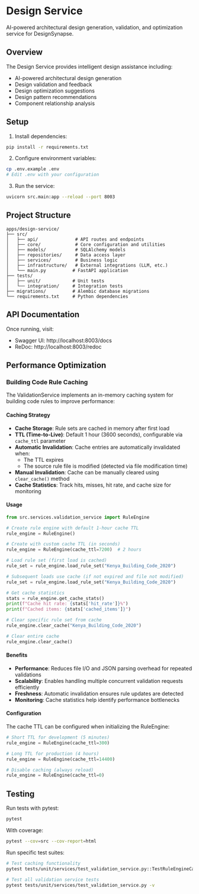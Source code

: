 # Design Service

AI-powered architectural design generation, validation, and optimization service for DesignSynapse.

## Overview

The Design Service provides intelligent design assistance including:
- AI-powered architectural design generation
- Design validation and feedback
- Design optimization suggestions
- Design pattern recommendations
- Component relationship analysis

## Setup

1. Install dependencies:
```bash
pip install -r requirements.txt
```

2. Configure environment variables:
```bash
cp .env.example .env
# Edit .env with your configuration
```

3. Run the service:
```bash
uvicorn src.main:app --reload --port 8003
```

## Project Structure

```
apps/design-service/
├── src/
│   ├── api/              # API routes and endpoints
│   ├── core/             # Core configuration and utilities
│   ├── models/           # SQLAlchemy models
│   ├── repositories/     # Data access layer
│   ├── services/         # Business logic
│   ├── infrastructure/   # External integrations (LLM, etc.)
│   └── main.py          # FastAPI application
├── tests/
│   ├── unit/            # Unit tests
│   └── integration/     # Integration tests
├── migrations/          # Alembic database migrations
└── requirements.txt     # Python dependencies
```

## API Documentation

Once running, visit:
- Swagger UI: http://localhost:8003/docs
- ReDoc: http://localhost:8003/redoc

## Performance Optimization

### Building Code Rule Caching

The ValidationService implements an in-memory caching system for building code rules to improve performance:

#### Caching Strategy

- **Cache Storage**: Rule sets are cached in memory after first load
- **TTL (Time-to-Live)**: Default 1 hour (3600 seconds), configurable via `cache_ttl` parameter
- **Automatic Invalidation**: Cache entries are automatically invalidated when:
  - The TTL expires
  - The source rule file is modified (detected via file modification time)
- **Manual Invalidation**: Cache can be manually cleared using `clear_cache()` method
- **Cache Statistics**: Track hits, misses, hit rate, and cache size for monitoring

#### Usage

```python
from src.services.validation_service import RuleEngine

# Create rule engine with default 1-hour cache TTL
rule_engine = RuleEngine()

# Create with custom cache TTL (in seconds)
rule_engine = RuleEngine(cache_ttl=7200)  # 2 hours

# Load rule set (first load is cached)
rule_set = rule_engine.load_rule_set("Kenya_Building_Code_2020")

# Subsequent loads use cache (if not expired and file not modified)
rule_set = rule_engine.load_rule_set("Kenya_Building_Code_2020")

# Get cache statistics
stats = rule_engine.get_cache_stats()
print(f"Cache hit rate: {stats['hit_rate']}%")
print(f"Cached items: {stats['cached_items']}")

# Clear specific rule set from cache
rule_engine.clear_cache("Kenya_Building_Code_2020")

# Clear entire cache
rule_engine.clear_cache()
```

#### Benefits

- **Performance**: Reduces file I/O and JSON parsing overhead for repeated validations
- **Scalability**: Enables handling multiple concurrent validation requests efficiently
- **Freshness**: Automatic invalidation ensures rule updates are detected
- **Monitoring**: Cache statistics help identify performance bottlenecks

#### Configuration

The cache TTL can be configured when initializing the RuleEngine:

```python
# Short TTL for development (5 minutes)
rule_engine = RuleEngine(cache_ttl=300)

# Long TTL for production (4 hours)
rule_engine = RuleEngine(cache_ttl=14400)

# Disable caching (always reload)
rule_engine = RuleEngine(cache_ttl=0)
```

## Testing

Run tests with pytest:
```bash
pytest
```

With coverage:
```bash
pytest --cov=src --cov-report=html
```

Run specific test suites:
```bash
# Test caching functionality
pytest tests/unit/services/test_validation_service.py::TestRuleEngineCaching -v

# Test all validation service tests
pytest tests/unit/services/test_validation_service.py -v
```
